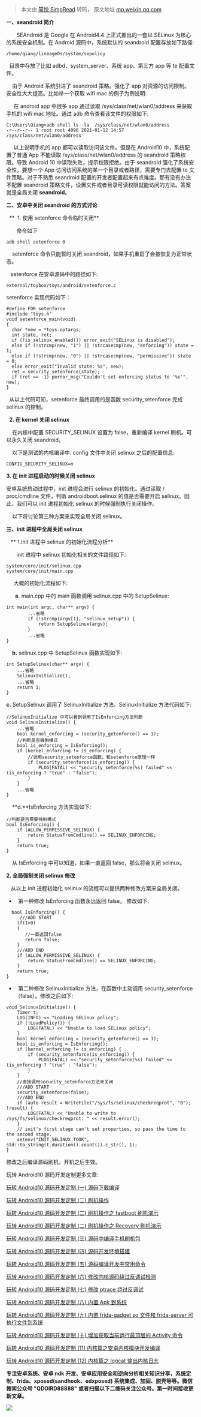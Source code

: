 > 本文由 [简悦 SimpRead](http://ksria.com/simpread/) 转码， 原文地址 [mp.weixin.qq.com](https://mp.weixin.qq.com/s/UAPwYIMRFyDyPkvMfjNXCg)

**一、seandroid 简介**  

       SEAndroid 是 Google 在 Android4.4 上正式推出的一套以 SELinux 为核心的系统安全机制。在 Android 源码中，系统默认的 seandroid 配置存放如下路径:

```
/home/qiang/lineageOs/system/sepolicy

```

  目录中存放了比如 adbd、system_server、系统 app、第三方 app 等 te 配置文件。

    由于 Android 系统引进了 seandroid 策略。强化了 app 对资源的访问限制。安全性大大提高。比如举一个获取 wifi mac 的例子为例说明:

     在 android app 中很多 app 通过读取 /sys/class/net/wlan0/address 来获取手机的 wifi mac 地址。通过 adb 命令查看该文件的权限如下:

```
C:\Users\Qiang>adb shell ls -la  /sys/class/net/wlan0/address
-r--r--r-- 1 root root 4096 2021-01-12 14:57 /sys/class/net/wlan0/address

```

     以上说明手机的 app 都可以读取访问该文件。但是在 Android10 中，系统配置了普通 App 不能读取 /sys/class/net/wlan0/address 的 seandroid 策略权限。导致 Android 10 中读取失败，提示权限拒绝。由于 seandroid 强化了系统安全性，要想一个 App 访问访问系统的某一个目录或者路径，需要专门去配置 te 文件策略。对于不熟悉 seandroid 配置的开发者配置起来有点难度。那有没有办法不配置 seandroid 策略文件，设置文件或者目录可读权限就能访问的方法。答案就是全局关闭 **seandroid**。

**二、安卓中关闭 seandroid 的方式讨论**

  **  1. 使用 setenforce 命令临时关闭**  

       命令如下

```
adb shell setenforce 0

```

    setenforce 命令只能暂时关闭 seandroid，如果手机重启了会被恢复为正常状态。  

   setenforce 在安卓源码中的路径如下:

```
external/toybox/toys/android/setenforce.c

```

setenforce 实现代码如下：

```
#define FOR_setenforce
#include "toys.h"
void setenforce_main(void)
{
  char *new = *toys.optargs;
  int state, ret;
  if (!is_selinux_enabled()) error_exit("SELinux is disabled");
  else if (!strcmp(new, "1") || !strcasecmp(new, "enforcing")) state = 1;
  else if (!strcmp(new, "0") || !strcasecmp(new, "permissive")) state = 0;
  else error_exit("Invalid state: %s", new);
  ret = security_setenforce(state);
  if (ret == -1) perror_msg("Couldn't set enforcing status to '%s'", new);
}

```

  从以上代码可知，setenforce 最终调用的是函数 security_setenforce 完成 selinux 的控制。

  **2. 在 kernel 关闭 selinux**

    在内核中配置 SECURITY_SELINUX 设置为 false，重新编译 kernel 刷机。可以永久关闭 seandroid。

    以下是测试的内核编译中. config 文件中关闭 selinux 之后的配置信息:  

```
CONFIG_SECURITY_SELINUX=n

```

**3. 在 init 进程启动的时候关闭 selinux** 

 安卓系统启动过程中，init 进程会进行 selinux 的初始化。通过读取 / proc/cmdline 文件，判断 androidboot.selinux 的值是否需要开启 selinux。因此，我们可以 init 进程初始化 selinux 的时候强制执行关闭操作。

    以下将讨论第三种方案来实现全局关闭 selinux。

 **三、init 进程中全局关闭 selinux**

   ** 1.init 进程中 selinux 的初始化流程分析**

       init 进程中 selinux 初始化相关的文件路径如下:

```
system/core/init/selinux.cpp
system/core/init/main.cpp

```

     大概的初始化流程如下:

      **a.** main.cpp 中的 main 函数调用 selinux.cpp 中的 SetupSelinux:

```
int main(int argc, char** argv) {
        ...省略
        if (!strcmp(argv[1], "selinux_setup")) {
            return SetupSelinux(argv);
        }
        ...省略
}

```

    **b.** selinux.cpp 中 SetupSelinux 函数实现如下:  

```
int SetupSelinux(char** argv) {
    ...省略
    SelinuxInitialize();
    ...省略
    return 1;
}

```

  **c.** SetupSelinux 调用了 SelinuxInitialize 方法。SelinuxInitialize 方法代码如下:

```
//SelinuxInitialize 中可以看到调用了IsEnforcing方法判断
void SelinuxInitialize() {
    ...省略
    bool kernel_enforcing = (security_getenforce() == 1);
    //判断是否强制模式
    bool is_enforcing = IsEnforcing();
    if (kernel_enforcing != is_enforcing) {
        //调用security_setenforce函数，和setenforce原理一样
        if (security_setenforce(is_enforcing)) {
            PLOG(FATAL) << "security_setenforce(%s) failed" << (is_enforcing ? "true" : "false");
        }
    }
    ...省略
}

```

    **d.**IsEnforcing 方法实现如下:  

```
//判断是否需要强制模式
bool IsEnforcing() {
    if (ALLOW_PERMISSIVE_SELINUX) {
        return StatusFromCmdline() == SELINUX_ENFORCING;
    }
    return true;
}

```

    从 IsEnforcing 中可以知道，如果一直返回 false，那么将会关闭 selinux。  

**2. 全局强制关闭 selinux 修改**  

   从以上 init 进程初始化 selinux 的流程可以提供两种修改方案来全局关闭。

*     第一种修改 IsEnforcing 函数永远返回 false。 修改如下:
    

```
  bool IsEnforcing() {
     ///ADD START
    if(1>0)
    {
       //一直返回false
       return false;
    }
    ///ADD END
    if (ALLOW_PERMISSIVE_SELINUX) {
        return StatusFromCmdline() == SELINUX_ENFORCING;
    }
    return true;
}

```

*     第二种修改 SelinuxInitialize 方法，在函数中主动调用 security_setenforce（false）。修改之后如下:
    

```
void SelinuxInitialize() {
    Timer t;
    LOG(INFO) << "Loading SELinux policy";
    if (!LoadPolicy()) {
        LOG(FATAL) << "Unable to load SELinux policy";
    }
    bool kernel_enforcing = (security_getenforce() == 1);
    bool is_enforcing = IsEnforcing();
    if (kernel_enforcing != is_enforcing) {
        if (security_setenforce(is_enforcing)) {
            PLOG(FATAL) << "security_setenforce(%s) failed" << (is_enforcing ? "true" : "false");
        }
    }
    //直接调用security_setenforce方法来关闭
    ///ADD START
    security_setenforce(false);
    ///ADD END
    if (auto result = WriteFile("/sys/fs/selinux/checkreqprot", "0"); !result) {
        LOG(FATAL) << "Unable to write to /sys/fs/selinux/checkreqprot: " << result.error();
    }
    // init's first stage can't set properties, so pass the time to the second stage.
    setenv("INIT_SELINUX_TOOK", std::to_string(t.duration().count()).c_str(), 1);
}

```

修改之后编译源码刷机，开机之后生效。  

玩转 Android10 源码开发定制更多文章:

[玩转 Android10 源码开发定制 (一) 源码下载编译](https://mp.weixin.qq.com/s?__biz=Mzg2MjU1NDE1NA==&mid=2247483664&idx=1&sn=d526ceae91aafc3176a7d88da2cfc6a4&scene=21#wechat_redirect)

[玩转 Android10 源码开发定制 (二) 刷机操作](https://mp.weixin.qq.com/s?__biz=Mzg2MjU1NDE1NA==&mid=2247483690&idx=1&sn=f15656343046f6bc8af2304982288a23&scene=21#wechat_redirect)

[玩转 Android10 源码开发定制 (二) 刷机操作之 fastboot 刷机演示](https://mp.weixin.qq.com/s?__biz=Mzg2MjU1NDE1NA==&mid=2247483690&idx=2&sn=bd298d08da8978ba7d5bf3329b059cbe&scene=21#wechat_redirect)

[玩转 Android10 源码开发定制 (二) 刷机操作之 Recovery 刷机演示](https://mp.weixin.qq.com/s?__biz=Mzg2MjU1NDE1NA==&mid=2247483690&idx=3&sn=547e5269ede412973a03ba3090848bf9&scene=21#wechat_redirect)

[玩转 Android10 源码开发定制 (三) 源码中编译手机刷机包](https://mp.weixin.qq.com/s?__biz=Mzg2MjU1NDE1NA==&mid=2247483703&idx=1&sn=a5518fc9083b2ec92c995b79d691fa6a&scene=21#wechat_redirect)

[玩转 Android10 源码开发定制 (四) 源码开发环境搭建](https://mp.weixin.qq.com/s?__biz=Mzg2MjU1NDE1NA==&mid=2247483826&idx=1&sn=c3398f87832db6550fc8c1123cefff84&scene=21#wechat_redirect)

[玩转 Android10 源码开发定制 (五) 源码编译开发中常用命令](https://mp.weixin.qq.com/s?__biz=Mzg2MjU1NDE1NA==&mid=2247483833&idx=1&sn=b0d82bafa3c27b2825b4f8176dc94917&scene=21#wechat_redirect)

[玩转 Android10 源码开发定制 (六) 修改内核源码绕过反调试检测](https://mp.weixin.qq.com/s?__biz=Mzg2MjU1NDE1NA==&mid=2247483842&idx=1&sn=4e54d0ed08bf653fef3faa5830a615b1&scene=21#wechat_redirect)

[玩转 Android10 源码开发定制 (七) 修改 ptrace 绕过反调试](https://mp.weixin.qq.com/s?__biz=Mzg2MjU1NDE1NA==&mid=2247483847&idx=1&sn=786c050dbf588658423e6c026aed44dc&scene=21#wechat_redirect)

[玩转 Android10 源码开发定制 (八) 内置 Apk 到系统](https://mp.weixin.qq.com/s?__biz=Mzg2MjU1NDE1NA==&mid=2247483855&idx=1&sn=06138a9db04ba2a761f8dd9495ecd56a&scene=21#wechat_redirect)

[玩转 Android10 源码开发定制 (九) 内置 frida-gadget so 文件和 frida-server 可执行文件到系统](https://mp.weixin.qq.com/s?__biz=Mzg2MjU1NDE1NA==&mid=2247483871&idx=1&sn=ef4971b75f64b56891d372524b02f36d&scene=21#wechat_redirect)

[玩转 Android10 源码开发定制 (十) 增加获取当前运行最顶层的 Activity 命令](https://mp.weixin.qq.com/s?__biz=Mzg2MjU1NDE1NA==&mid=2247483918&idx=1&sn=8894d70d8b62b4ab2f7d9f8424e1e642&scene=21#wechat_redirect)

[玩转 Android10 源码开发定制 (11) 内核篇之安卓内核模块开发编译](https://mp.weixin.qq.com/s?__biz=Mzg2MjU1NDE1NA==&mid=2247483936&idx=1&sn=89cdee39c0bda4cca7ea4d289a03c62f&scene=21#wechat_redirect)

[玩转 Android10 源码开发定制 (12) 内核篇之 logcat 输出内核日志](http://mp.weixin.qq.com/s?__biz=Mzg2MjU1NDE1NA==&mid=2247483951&idx=1&sn=ff938c7e5714e94473c440a60dd51329&chksm=ce07536af970da7c8a77e9bd220b3897faf920663f20db5822635f9c219b9d8e22508b55de10&scene=21#wechat_redirect)  

**专注安卓系统、安卓 ndk 开发、安卓应用安全和逆向分析相关知识分享，系统定制、frida、xposed(sandhook、edxposed) 系统集成、加固、脱壳等等。微信搜索公众号 "QDOIRD88888" 或者扫描以下二维码关注公众号。第一时间接收更新文章。**

![](https://mmbiz.qpic.cn/mmbiz_jpg/9vkUcew5430HpkFIRvrbTB68PwHwicZh5YG5aXIeibCxz29DDYLdQrf3ibjZxrCHST9r0zicRIsBYJ8HasrIwJU55Q/640?wx_fmt=jpeg)